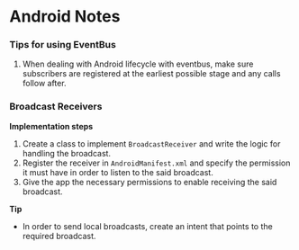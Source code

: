 # Android Notes

### Tips for using EventBus
1. When dealing with Android lifecycle with eventbus, make sure subscribers are registered at the earliest possible stage and any calls follow after.

### Broadcast Receivers
**Implementation steps**

1. Create a class to implement `BroadcastReceiver` and write the logic for handling the broadcast.
2. Register the receiver in `AndroidManifest.xml` and specify the permission it must have in order to listen to the said broadcast.
       <receiver android:name="MyPhoneReceiver" >
            <intent-filter>
                <action android:name="android.intent.action.PHONE_STATE" >
                </action>
            </intent-filter>
       </receiver>
3. Give the app the necessary permissions to enable receiving the said broadcast.

**Tip**
* In order to send local broadcasts, create an intent that points to the required broadcast.
